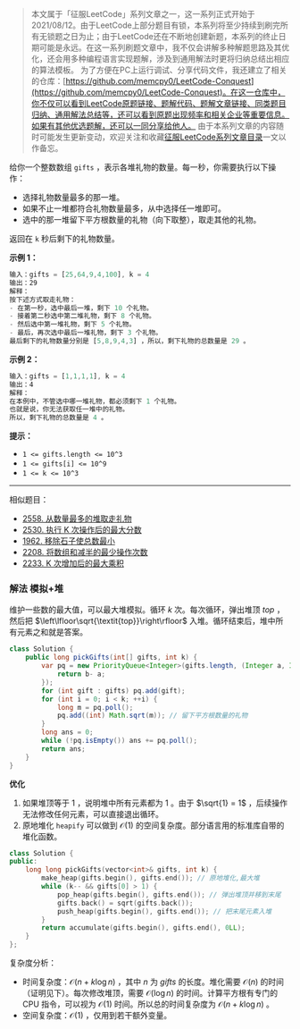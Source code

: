 > 本文属于「征服LeetCode」系列文章之一，这一系列正式开始于2021/08/12。由于LeetCode上部分题目有锁，本系列将至少持续到刷完所有无锁题之日为止；由于LeetCode还在不断地创建新题，本系列的终止日期可能是永远。在这一系列刷题文章中，我不仅会讲解多种解题思路及其优化，还会用多种编程语言实现题解，涉及到通用解法时更将归纳总结出相应的算法模板。
> <b></b>
> 为了方便在PC上运行调试、分享代码文件，我还建立了相关的仓库：[https://github.com/memcpy0/LeetCode-Conquest](https://github.com/memcpy0/LeetCode-Conquest)。在这一仓库中，你不仅可以看到LeetCode原题链接、题解代码、题解文章链接、同类题目归纳、通用解法总结等，还可以看到原题出现频率和相关企业等重要信息。如果有其他优选题解，还可以一同分享给他人。
> <b></b>
> 由于本系列文章的内容随时可能发生更新变动，欢迎关注和收藏[征服LeetCode系列文章目录](https://memcpy0.blog.csdn.net/article/details/119656559)一文以作备忘。

给你一个整数数组 `gifts` ，表示各堆礼物的数量。每一秒，你需要执行以下操作：
- 选择礼物数量最多的那一堆。
- 如果不止一堆都符合礼物数量最多，从中选择任一堆即可。
- 选中的那一堆留下平方根数量的礼物（向下取整），取走其他的礼物。

返回在 `k` 秒后剩下的礼物数量。

**示例 1：**
```js
输入：gifts = [25,64,9,4,100], k = 4
输出：29
解释：
按下述方式取走礼物：
- 在第一秒，选中最后一堆，剩下 10 个礼物。
- 接着第二秒选中第二堆礼物，剩下 8 个礼物。
- 然后选中第一堆礼物，剩下 5 个礼物。
- 最后，再次选中最后一堆礼物，剩下 3 个礼物。
最后剩下的礼物数量分别是 [5,8,9,4,3] ，所以，剩下礼物的总数量是 29 。
```
**示例 2：**
```js
输入：gifts = [1,1,1,1], k = 4
输出：4
解释：
在本例中，不管选中哪一堆礼物，都必须剩下 1 个礼物。 
也就是说，你无法获取任一堆中的礼物。 
所以，剩下礼物的总数量是 4 。
```
**提示：**
- `1 <= gifts.length <= 10^3`
- `1 <= gifts[i] <= 10^9`
- `1 <= k <= 10^3`

---
相似题目：
- [2558. 从数量最多的堆取走礼物](https://leetcode.cn/problems/take-gifts-from-the-richest-pile/)
- [2530. 执行 K 次操作后的最大分数](https://leetcode.cn/problems/maximal-score-after-applying-k-operations/)
- [1962. 移除石子使总数最小](https://leetcode.cn/problems/remove-stones-to-minimize-the-total/)
- [2208. 将数组和减半的最少操作次数](https://leetcode.cn/problems/minimum-operations-to-halve-array-sum/)
- [2233. K 次增加后的最大乘积](https://leetcode.cn/problems/maximum-product-after-k-increments/)
### 解法 模拟+堆
维护一些数的最大值，可以最大堆模拟。循环 $k$ 次。每次循环，弹出堆顶 $\textit{top}$ ，然后把 $\left\lfloor\sqrt{\textit{top}}\right\rfloor$  入堆。循环结束后，堆中所有元素之和就是答案。
```java
class Solution {
    public long pickGifts(int[] gifts, int k) {
        var pq = new PriorityQueue<Integer>(gifts.length, (Integer a, Integer b) -> {
            return b- a;
        });
        for (int gift : gifts) pq.add(gift);
        for (int i = 0; i < k; ++i) {
            long m = pq.poll();
            pq.add((int) Math.sqrt(m)); // 留下平方根数量的礼物
        }
        long ans = 0;
        while (!pq.isEmpty()) ans += pq.poll();
        return ans;
    }
} 
```
**优化**
1. 如果堆顶等于 $1$ ，说明堆中所有元素都为 $1$ 。由于 $\sqrt{1} = 1$ ，后续操作无法修改任何元素，可以直接退出循环。
2. 原地堆化 `heapify` 可以做到 $\mathcal{O}(1)$ 的空间复杂度。部分语言用的标准库自带的堆化函数。

```cpp
class Solution {
public:
    long long pickGifts(vector<int>& gifts, int k) {
        make_heap(gifts.begin(), gifts.end()); // 原地堆化,最大堆
        while (k-- && gifts[0] > 1) {
            pop_heap(gifts.begin(), gifts.end()); // 弹出堆顶并移到末尾
            gifts.back() = sqrt(gifts.back());
            push_heap(gifts.begin(), gifts.end()); // 把末尾元素入堆
        }
        return accumulate(gifts.begin(), gifts.end(), 0LL);
    }
};
```
复杂度分析：
- 时间复杂度：$\mathcal{O}(n + k\log n)$ ，其中 $n$ 为 $\textit{gifts}$ 的长度。堆化需要 $\mathcal{O}(n)$ 的时间（证明见下）。每次修改堆顶，需要 $\mathcal{O}(\log n)$ 的时间。计算平方根有专门的 CPU 指令，可以视为 $\mathcal{O}(1)$ 时间。所以总的时间复杂度为 $\mathcal{O}(n + k\log n)$ 。
- 空间复杂度：$\mathcal{O}(1)$ ，仅用到若干额外变量。